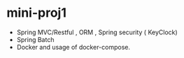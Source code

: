 # mini-proj1


- Spring MVC/Restful , ORM , Spring security ( KeyClock)
- Spring Batch
- Docker and usage of docker-compose.
